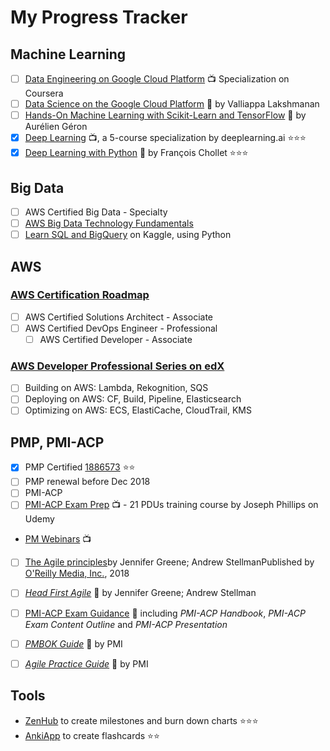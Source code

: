 # My Progress Tracker

## Machine Learning

 - [ ] [Data Engineering on Google Cloud Platform](https://www.coursera.org/specializations/gcp-data-machine-learning) :tv:  Specialization on Coursera
 - [ ] [Data Science on the Google Cloud Platform](https://www.safaribooksonline.com/library/view/data-science-on/9781491974551/) :book: by Valliappa Lakshmanan
 - [ ] [Hands-On Machine Learning with Scikit-Learn and TensorFlow](https://www.safaribooksonline.com/library/view/hands-on-machine-learning/9781491962282/) :book: by Aurélien Géron
 - [x] [Deep Learning](https://www.coursera.org/account/accomplishments/specialization/Z23QYSJ94QTU) :tv:, a 5-course specialization by deeplearning.ai :star::star::star:
 - [x] [Deep Learning with Python](https://www.safaribooksonline.com/library/view/deep-learning-with/9781617294433/)  :book: by François Chollet :star::star::star:

## Big Data

- [ ] AWS Certified Big Data - Specialty
- [ ] [AWS Big Data Technology Fundamentals](https://www.aws.training/transcript/curriculumplayer?transcriptId=tFJXk7lv8k6Bh3oyLkiuTA2)
- [ ] [Learn SQL and BigQuery](https://www.kaggle.com/learn/sql) on Kaggle, using Python

## AWS

### [AWS Certification Roadmap](https://aws.amazon.com/certification/#roadmap)
- [ ] AWS Certified Solutions Architect - Associate
- [ ] AWS Certified DevOps Engineer - Professional
	- [ ] AWS Certified Developer - Associate

### [AWS Developer Professional Series on edX](https://www.edx.org/aws-developer-professional-series)

 - [ ] Building on AWS: Lambda, Rekognition, SQS
 - [ ] Deploying on AWS: CF, Build, Pipeline, Elasticsearch
 - [ ] Optimizing on AWS: ECS, ElastiCache, CloudTrail, KMS

## PMP, PMI-ACP

 - [x] PMP Certified [1886573](https://webreports.pmi.org/certification/certificate/3302554/1963154) :star::star:
 - [ ] PMP renewal before Dec 2018
 - [ ] PMI-ACP
 - [ ] [PMI-ACP Exam Prep](https://www.udemy.com/pmiacp_21pdus/learn/v4/t/practice/1023892/introduction) :tv: - 21 PDUs training course by Joseph Phillips on Udemy
- [PM Webinars](https://www.projectmanagement.com/Webinars/webinarMainOnDemand.cfm) :tv:
 - [ ] [The Agile principles](https://www.safaribooksonline.com/library/view/the-agile-principles/9781492036494/)by Jennifer Greene; Andrew StellmanPublished by  [O'Reilly Media, Inc.](https://www.safaribooksonline.com/library/publisher/oreilly-media-inc/), 2018
 - [ ] [*Head First  Agile*](https://www.safaribooksonline.com/library/view/head-first-agile/9781491944684/) :book: by Jennifer Greene; Andrew Stellman
 - [ ] [PMI-ACP Exam Guidance](https://www.pmi.org/certifications/types/agile-acp/exam-prep) :book: including *PMI-ACP Handbook*, *PMI-ACP Exam Content Outline* and *PMI-ACP Presentation*
 - [ ] [*PMBOK Guide*](https://www.safaribooksonline.com/library/view/a-guide-to/9781628253900/part01.xhtml) :book: by PMI
 - [ ] [*Agile Practice Guide*](https://www.safaribooksonline.com/library/view/agile-practice-guide/9781628253993/) :book: by PMI

    
## Tools

- [ZenHub](https://app.zenhub.com/workspace/o/vochicong/progress/reports?report=burndown) to create milestones and burn down charts :star::star::star:
- [AnkiApp](https://www.ankiapp.com/) to create flashcards :star::star:



<!--stackedit_data:
eyJoaXN0b3J5IjpbMjEzOTA5MTUzOCw3Nzc1Njg5OTQsODMzNz
I3ODg4LDE3MDkyMTI4NjUsNDM3ODc2NzY4LDEzMDI0MzA1NDIs
MTgyMzE2MDA0MSw4ODk0MTQ0NiwtMTM1MDU1MDczMiw4NTMwMD
Q1MjEsMTc0ODUzMjMzMCwtMzIwNDU5NjIsLTE3NzA0MDg1MDks
MzYxNTgzOTM1LDE2ODE0MTUyMzQsMTY0ODA5Nzc2NSwxOTg2OD
MyNTg5LC0xMzE5ODI1Njg5LDEwODYzNDk2NjEsOTA0MjE5NTg2
XX0=
-->